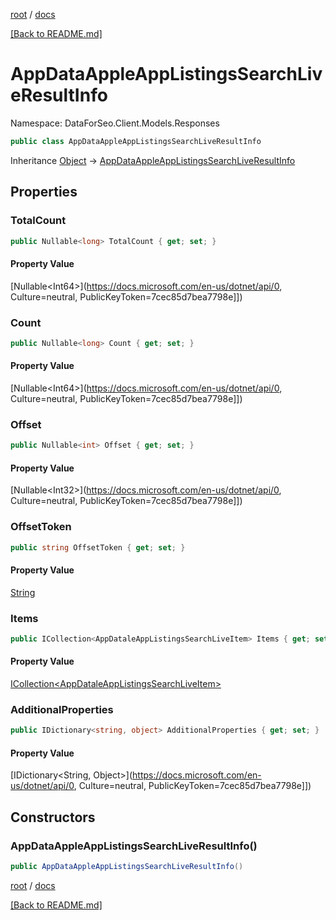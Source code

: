 [root](./../ "root") / [docs](./ "docs")

[[Back to README.md]](./../README.md "[Back to README.md]")

# AppDataAppleAppListingsSearchLiveResultInfo

Namespace: DataForSeo.Client.Models.Responses

```csharp
public class AppDataAppleAppListingsSearchLiveResultInfo
```

Inheritance [Object](https://docs.microsoft.com/en-us/dotnet/api/Object) → [AppDataAppleAppListingsSearchLiveResultInfo](./AppDataAppleAppListingsSearchLiveResultInfo.md)

## Properties

### **TotalCount**

```csharp
public Nullable<long> TotalCount { get; set; }
```

#### Property Value

[Nullable&lt;Int64&gt;](https://docs.microsoft.com/en-us/dotnet/api/0, Culture=neutral, PublicKeyToken=7cec85d7bea7798e]])<br>

### **Count**

```csharp
public Nullable<long> Count { get; set; }
```

#### Property Value

[Nullable&lt;Int64&gt;](https://docs.microsoft.com/en-us/dotnet/api/0, Culture=neutral, PublicKeyToken=7cec85d7bea7798e]])<br>

### **Offset**

```csharp
public Nullable<int> Offset { get; set; }
```

#### Property Value

[Nullable&lt;Int32&gt;](https://docs.microsoft.com/en-us/dotnet/api/0, Culture=neutral, PublicKeyToken=7cec85d7bea7798e]])<br>

### **OffsetToken**

```csharp
public string OffsetToken { get; set; }
```

#### Property Value

[String](https://docs.microsoft.com/en-us/dotnet/api/String)<br>

### **Items**

```csharp
public ICollection<AppDataleAppListingsSearchLiveItem> Items { get; set; }
```

#### Property Value

[ICollection&lt;AppDataleAppListingsSearchLiveItem&gt;](./AppDataleAppListingsSearchLiveItem.md)<br>

### **AdditionalProperties**

```csharp
public IDictionary<string, object> AdditionalProperties { get; set; }
```

#### Property Value

[IDictionary&lt;String, Object&gt;](https://docs.microsoft.com/en-us/dotnet/api/0, Culture=neutral, PublicKeyToken=7cec85d7bea7798e]])<br>

## Constructors

### **AppDataAppleAppListingsSearchLiveResultInfo()**

```csharp
public AppDataAppleAppListingsSearchLiveResultInfo()
```

[root](./../ "root") / [docs](./ "docs")

[[Back to README.md]](./../README.md "[Back to README.md]")